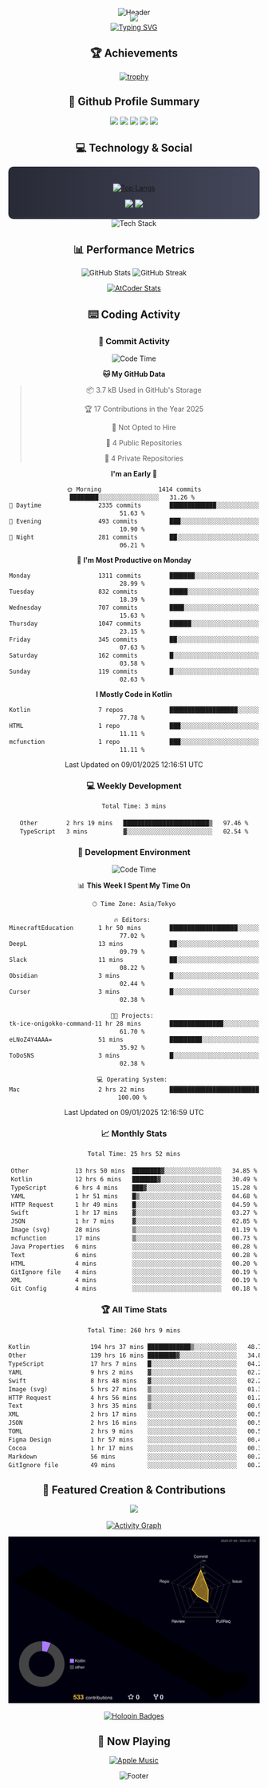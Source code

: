 <div align="center">
  
![Header](https://capsule-render.vercel.app/api?type=waving&color=gradient&customColorList=12&height=300&section=header&text=Welcome%20to%20Batapii's%20Universe&fontSize=50&animation=fadeIn&fontAlignY=40&desc=Android%20Developer%20|%20Kotlin%20LOVE%20)

<div style="margin-top: -20px;">
  <img src="https://readme-typing-svg.herokuapp.com/?lines=Crafting+Android+Experiences;Building+Tomorrow's+Apps+Today;Always+Learning,+Always+Growing&font=Fira%20Code&center=true&width=440&height=45&color=f75c7e&vCenter=true&size=22&pause=1000">
</div>

<a href="https://git.io/typing-svg">
  <img src="https://readme-typing-svg.demolab.com?font=Fira+Code&weight=600&size=28&duration=4000&pause=1000&center=true&vCenter=true&width=800&lines=Hey+there!+I'm+Batapii+%F0%9F%91%8B;Android+Developer+from+Japan+%F0%9F%87%AF%F0%9F%87%B5" alt="Typing SVG" />
</a>

## 🏆 Achievements

[![trophy](https://github-profile-trophy.vercel.app/?username=batapii&theme=onestar&no-frame=true&no-bg=true&column=8&rank=SECRET,SSS,SS,S,AAA,AA,A,B,C,?&margin-w=10&margin-h=10)](https://github.com/ryo-ma/github-profile-trophy)

## 🎯 Github Profile Summary

<div align="center">
  <img src="http://github-profile-summary-cards.vercel.app/api/cards/profile-details?username=batapii&theme=radical" />
  <img src="http://github-profile-summary-cards.vercel.app/api/cards/repos-per-language?username=batapii&theme=radical" />
  <img src="http://github-profile-summary-cards.vercel.app/api/cards/most-commit-language?username=batapii&theme=radical" />
  <img src="http://github-profile-summary-cards.vercel.app/api/cards/stats?username=batapii&theme=radical" />
  <img src="http://github-profile-summary-cards.vercel.app/api/cards/productive-time?username=batapii&theme=radical" />
</div>

## 💻 Technology & Social

<div align="center" style="background: linear-gradient(to right, #282A36, #44475A); padding: 20px; border-radius: 10px;">

[![Top Langs](https://github-readme-stats.vercel.app/api/top-langs/?username=batapii
)](https://github.com/anuraghazra/github-readme-stats)

<div style="margin-top: 15px">
<a href="https://github.com/batapii"><img src="https://img.shields.io/github/followers/batapii?style=for-the-badge&logo=github&label=Follow&color=ff6e96&labelColor=282A36"/></a>
<a href="https://twitter.com/batapii3939"><img src="https://img.shields.io/twitter/follow/batapii?style=for-the-badge&logo=twitter&color=1DA1F2&labelColor=282A36&label= Twitter"/></a>
</div>

</div>

<div align="center">
<img src="https://github-readme-tech-stack.vercel.app/api/cards?title=Tech+Stack&align=center&titleAlign=center&fontSize=20&lineHeight=10&lineCount=4&theme=github_dark&width=800&bg=%230D1117&badge=%23161B22&border=%2321262D&titleColor=%2358A6FF&line1=kotlin%2Ckotlin%2C0095D5%3Bandroid%2Candroid%2C00ff00%3Bjetpackcompose%2Cjetpack%2C4285F4%3B&line2=swift%2Cswift%2CFA7343%3Bfirebase%2Cfirebase%2CFFCA28%3Bgithub%2Cgithub%2C181717%3B&line3=typescript%2Ctypescript%2C3178C6%3Bgraphql%2Cgraphql%2CE10098%3Bsupabase%2Csupabase%2C3FCF8E%3B&line4=gradle%2Cgradle%2C02303A%3Bgitkraken%2Cgitkraken%2C179287%3Bpostman%2Cpostman%2CFF6C37%3B" alt="Tech Stack" />
</div>



## 📊 Performance Metrics

<div align="center">

![GitHub Stats](https://github-readme-stats.vercel.app/api?username=batapii&show_icons=true&theme=radical&hide_border=true&bg_color=0D1117)
![GitHub Streak](https://github-readme-streak-stats.herokuapp.com/?user=batapii&theme=radical&hide_border=true&background=0D1117)

[![AtCoder Stats](https://atcoder-readme-stats.vercel.app/stats/batapii3939?theme=dark&show_history=5&width=495)](https://github.com/iwbc-mzk/atcoder-readme-stats)

</div>

## ⌨️ Coding Activity

### 🌟 Commit Activity
<!--START_SECTION:commit-stats-->
![Code Time](http://img.shields.io/badge/Code%20Time-399%20hrs%2056%20mins-blue)

**🐱 My GitHub Data** 

> 📦 3.7 kB Used in GitHub's Storage 
 > 
> 🏆 17 Contributions in the Year 2025
 > 
> 🚫 Not Opted to Hire
 > 
> 📜 4 Public Repositories 
 > 
> 🔑 4 Private Repositories 
 > 
**I'm an Early 🐤** 

```text
🌞 Morning                1414 commits        ████████░░░░░░░░░░░░░░░░░   31.26 % 
🌆 Daytime                2335 commits        █████████████░░░░░░░░░░░░   51.63 % 
🌃 Evening                493 commits         ███░░░░░░░░░░░░░░░░░░░░░░   10.90 % 
🌙 Night                  281 commits         ██░░░░░░░░░░░░░░░░░░░░░░░   06.21 % 
```
📅 **I'm Most Productive on Monday** 

```text
Monday                   1311 commits        ███████░░░░░░░░░░░░░░░░░░   28.99 % 
Tuesday                  832 commits         █████░░░░░░░░░░░░░░░░░░░░   18.39 % 
Wednesday                707 commits         ████░░░░░░░░░░░░░░░░░░░░░   15.63 % 
Thursday                 1047 commits        ██████░░░░░░░░░░░░░░░░░░░   23.15 % 
Friday                   345 commits         ██░░░░░░░░░░░░░░░░░░░░░░░   07.63 % 
Saturday                 162 commits         █░░░░░░░░░░░░░░░░░░░░░░░░   03.58 % 
Sunday                   119 commits         █░░░░░░░░░░░░░░░░░░░░░░░░   02.63 % 
```


**I Mostly Code in Kotlin** 

```text
Kotlin                   7 repos             ███████████████████░░░░░░   77.78 % 
HTML                     1 repo              ███░░░░░░░░░░░░░░░░░░░░░░   11.11 % 
mcfunction               1 repo              ███░░░░░░░░░░░░░░░░░░░░░░   11.11 % 
```




 Last Updated on 09/01/2025 12:16:51 UTC
<!--END_SECTION:commit-stats-->

### 💻 Weekly Development
<!--START_SECTION:wakatime-->

```txt
Total Time: 3 mins

Other        2 hrs 19 mins   ████████████████████████▒   97.46 %
TypeScript   3 mins          ▓░░░░░░░░░░░░░░░░░░░░░░░░   02.54 %
```

<!--END_SECTION:wakatime-->

### 🔨 Development Environment
<!--START_SECTION:dev-stats-->
![Code Time](http://img.shields.io/badge/Code%20Time-399%20hrs%2056%20mins-blue)

📊 **This Week I Spent My Time On** 

```text
🕑︎ Time Zone: Asia/Tokyo

🔥 Editors: 
MinecraftEducation       1 hr 50 mins        ███████████████████░░░░░░   77.02 % 
DeepL                    13 mins             ██░░░░░░░░░░░░░░░░░░░░░░░   09.79 % 
Slack                    11 mins             ██░░░░░░░░░░░░░░░░░░░░░░░   08.22 % 
Obsidian                 3 mins              █░░░░░░░░░░░░░░░░░░░░░░░░   02.44 % 
Cursor                   3 mins              █░░░░░░░░░░░░░░░░░░░░░░░░   02.38 % 

🐱‍💻 Projects: 
tk-ice-onigokko-command-11 hr 28 mins        ███████████████░░░░░░░░░░   61.70 % 
eLNoZ4Y4AAA=             51 mins             █████████░░░░░░░░░░░░░░░░   35.92 % 
ToDoSNS                  3 mins              █░░░░░░░░░░░░░░░░░░░░░░░░   02.38 % 

💻 Operating System: 
Mac                      2 hrs 22 mins       █████████████████████████   100.00 % 
```


 Last Updated on 09/01/2025 12:16:59 UTC
<!--END_SECTION:dev-stats-->

### 📈 Monthly Stats
<!--START_SECTION:wakamonth-->

```txt
Total Time: 25 hrs 52 mins

Other             13 hrs 50 mins  ████████▓░░░░░░░░░░░░░░░░   34.85 %
Kotlin            12 hrs 6 mins   ███████▓░░░░░░░░░░░░░░░░░   30.49 %
TypeScript        6 hrs 4 mins    ███▓░░░░░░░░░░░░░░░░░░░░░   15.28 %
YAML              1 hr 51 mins    █▒░░░░░░░░░░░░░░░░░░░░░░░   04.68 %
HTTP Request      1 hr 49 mins    █░░░░░░░░░░░░░░░░░░░░░░░░   04.59 %
Swift             1 hr 17 mins    ▓░░░░░░░░░░░░░░░░░░░░░░░░   03.27 %
JSON              1 hr 7 mins     ▓░░░░░░░░░░░░░░░░░░░░░░░░   02.85 %
Image (svg)       28 mins         ▒░░░░░░░░░░░░░░░░░░░░░░░░   01.19 %
mcfunction        17 mins         ▒░░░░░░░░░░░░░░░░░░░░░░░░   00.73 %
Java Properties   6 mins          ░░░░░░░░░░░░░░░░░░░░░░░░░   00.28 %
Text              6 mins          ░░░░░░░░░░░░░░░░░░░░░░░░░   00.28 %
HTML              4 mins          ░░░░░░░░░░░░░░░░░░░░░░░░░   00.20 %
GitIgnore file    4 mins          ░░░░░░░░░░░░░░░░░░░░░░░░░   00.19 %
XML               4 mins          ░░░░░░░░░░░░░░░░░░░░░░░░░   00.19 %
Git Config        4 mins          ░░░░░░░░░░░░░░░░░░░░░░░░░   00.18 %
```

<!--END_SECTION:wakamonth-->

### 🏆 All Time Stats
<!--START_SECTION:wakaalltime-->

```txt
Total Time: 260 hrs 9 mins

Kotlin                 194 hrs 37 mins ████████████▒░░░░░░░░░░░░   48.72 %
Other                  139 hrs 16 mins ████████▓░░░░░░░░░░░░░░░░   34.87 %
TypeScript             17 hrs 7 mins   █░░░░░░░░░░░░░░░░░░░░░░░░   04.29 %
YAML                   9 hrs 2 mins    ▓░░░░░░░░░░░░░░░░░░░░░░░░   02.26 %
Swift                  8 hrs 48 mins   ▓░░░░░░░░░░░░░░░░░░░░░░░░   02.21 %
Image (svg)            5 hrs 27 mins   ▒░░░░░░░░░░░░░░░░░░░░░░░░   01.37 %
HTTP Request           4 hrs 56 mins   ▒░░░░░░░░░░░░░░░░░░░░░░░░   01.24 %
Text                   3 hrs 35 mins   ▒░░░░░░░░░░░░░░░░░░░░░░░░   00.90 %
XML                    2 hrs 17 mins   ░░░░░░░░░░░░░░░░░░░░░░░░░   00.57 %
JSON                   2 hrs 16 mins   ░░░░░░░░░░░░░░░░░░░░░░░░░   00.57 %
TOML                   2 hrs 9 mins    ░░░░░░░░░░░░░░░░░░░░░░░░░   00.54 %
Figma Design           1 hr 57 mins    ░░░░░░░░░░░░░░░░░░░░░░░░░   00.49 %
Cocoa                  1 hr 17 mins    ░░░░░░░░░░░░░░░░░░░░░░░░░   00.32 %
Markdown               56 mins         ░░░░░░░░░░░░░░░░░░░░░░░░░   00.24 %
GitIgnore file         49 mins         ░░░░░░░░░░░░░░░░░░░░░░░░░   00.21 %
```

<!--END_SECTION:wakaalltime-->


## 🌟 Featured Creation & Contributions

<div align="center">
  <a href="https://github.com/batapii/ToDoSNS">
    <img src="https://github-readme-stats.vercel.app/api/pin/?username=batapii&repo=ToDoSNS&theme=radical&hide_border=true&bg_color=0D1117" />
  </a>

[![Activity Graph](https://github-readme-activity-graph.vercel.app/graph?username=batapii&custom_title=Contribution%20Graph&hide_border=true&theme=radical&bg_color=0D1117)](https://github.com/ashutosh00710/github-readme-activity-graph)

![3D Contrib](./profile-3d-contrib/profile-night-rainbow.svg)

[![Holopin Badges](https://holopin.me/batapii)](https://holopin.io/@batapii)

</div>

## 🎵 Now Playing

<div align="center">
  
[![Apple Music](https://music-profile.rayriffy.com/theme/dark.svg?uid=001005.6598667d2ffd4a10a4f429edd0ba24c4.1156)](https://github.com/rayriffy/apple-music-github-profile)

</div>

![Footer](https://capsule-render.vercel.app/api?type=waving&color=gradient&customColorList=12&height=100&section=footer)

</div>
